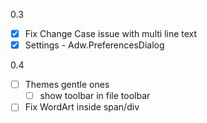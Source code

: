 
0.3
- [x] Fix Change Case issue with multi line text
- [x] Settings - Adw.PreferencesDialog 

0.4
- [ ] Themes gentle ones
  - [ ] show toolbar in file toolbar
  
- [ ] Fix WordArt inside span/div
